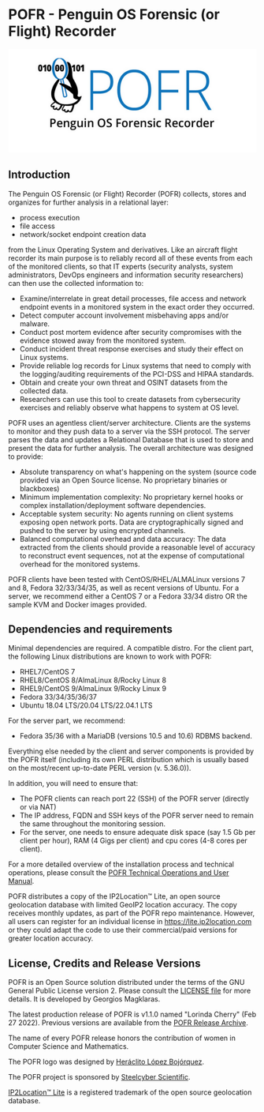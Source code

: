 # POFR - Penguin OS Forensic (or Flight) Recorder

![GitHub Logo](/POFR.png)<br>

## Introduction
The Penguin OS Forensic (or Flight) Recorder (POFR) collects, stores and organizes for further analysis in a relational layer:
* process execution 
* file access 
* network/socket endpoint creation data 

from the Linux Operating System and derivatives. Like an aircraft flight recorder its main purpose is to reliably record all of these events from each of the monitored clients, so that IT experts (security analysts, system administrators, DevOps engineers and information security researchers) can then use the collected information to:
<br>
* Examine/interrelate in great detail processes, file access and network endpoint events in a monitored system in the exact order they occurred.<br>
* Detect computer account involvement misbehaving apps and/or malware. <br>
* Conduct post mortem evidence after security compromises with the evidence stowed away from the monitored system. <br>
* Conduct incident threat response exercises and study their effect on Linux systems. 
* Provide reliable log records for Linux systems that need to comply with the logging/auditing requirements of the PCI-DSS and HIPAA standards.
* Obtain and create your own threat and OSINT datasets from the collected data.
* Researchers can use this tool to create datasets from cybersecurity exercises and reliably observe what happens to system at OS level.

POFR uses an agentless client/server architecture. Clients are the systems to monitor and they push data to a server via the SSH protocol. The server parses the data and updates a Relational Database that is used to store and present the data for further analysis. The overall architecture was designed to provide:
<br>
* Absolute transparency on what's happening on the system (source code provided via an Open Source license. No proprietary binaries or blackboxes)
* Minimum implementation complexity: No proprietary kernel hooks or complex installation/deployment software dependencies. 
* Acceptable system security: No agents running on client systems exposing open network ports. Data are cryptographically signed and pushed to the server by using encrypted channels.
* Balanced computational overhead and data accuracy: The data extracted from the clients should provide a reasonable level of accuracy to reconstruct event sequences, not at the expense of computational overhead for the monitored systems.
  

POFR clients have been tested with CentOS/RHEL/ALMALinux versions 7 and 8, Fedora 32/33/34/35, as well as recent versions of Ubuntu.
For a server, we recommend either a CentOS 7 or a Fedora 33/34 distro OR the sample KVM and Docker images provided. 

## Dependencies and requirements

Minimal dependencies are required. A compatible distro. For the client part, the following Linux distributions are known to work with POFR:
* RHEL7/CentOS 7
* RHEL8/CentOS 8/AlmaLinux 8/Rocky Linux 8
* RHEL9/CentOS 9/AlmaLinux 9/Rocky Linux 9
* Fedora 33/34/35/36/37
* Ubuntu 18.04 LTS/20.04 LTS/22.04.1 LTS

For the server part, we recommend:
* Fedora 35/36 with a MariaDB (versions 10.5 and 10.6) RDBMS backend.

Everything else needed by the client and server components is provided by the POFR itself (including its own PERL distribution which is usually based on the most/recent up-to-date PERL version (v. 5.36.0)). 

In addition, you will need to ensure that: 
* The POFR clients can reach port 22 (SSH) of the POFR server (directly or via NAT)
* The IP address, FQDN and SSH keys of the POFR server need to remain the same throughout the monitoring session.
* For the server, one needs to ensure adequate disk space (say 1.5 Gb per client per hour), RAM (4 Gigs per client) and cpu cores (4-8 cores per client). 

For a more detailed overview of the installation process and technical operations, please consult the [POFR Technical Operations and User Manual](doc/POFRmanual.pdf). 

POFR distributes a copy of the IP2Location™ Lite, an open source geolocation database with limited GeoIP2 location accuracy. The copy receives monthly updates, as part of the POFR repo maintenance. However, all users can register for an individual license in https://lite.ip2location.com or they could adapt the code to use their commercial/paid versions for greater location accuracy.  

## License, Credits and Release Versions

POFR is an Open Source solution distributed under the terms of the GNU General Public License version 2. Please consult the [LICENSE file](/LICENSE) for more details. It is developed by Georgios Magklaras. 

The latest production release of POFR is v1.1.0 named "Lorinda Cherry" (Feb 27 2022). Previous versions are available from the [POFR Release Archive](https://github.com/gmagklaras/POFR/releases).  

The name of every POFR release honors the contribution of women in Computer Science and Mathematics.

The POFR logo was designed by [Heráclito López Bojórquez](https://www.imdb.com/name/nm3736848/).

The POFR project is sponsored by [Steelcyber Scientific](https://www.steelcyber.com). <br>

[IP2Location™ Lite](https://lite.ip2location.com/faq) is a registered trademark of the open source geolocation database.

